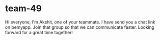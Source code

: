 # team-49
Hi everyone, I'm Akshit, one of your teammate. I have send you a chat link on bemyapp. Join that group so that we can communicate faster.
Looking forward for a great time together!
